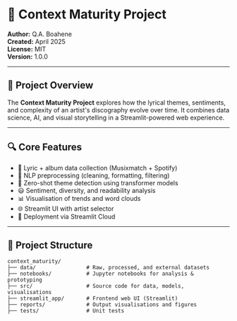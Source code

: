 # 🎵 Context Maturity Project

**Author:** Q.A. Boahene  
**Created:** April 2025  
**License:** MIT  
**Version:** 1.0.0

---

## 📌 Project Overview

The **Context Maturity Project** explores how the lyrical themes, sentiments, and complexity of an artist's discography evolve over time. It combines data science, AI, and visual storytelling in a Streamlit-powered web experience.

---

## 🔍 Core Features

- 🎼 Lyric + album data collection (Musixmatch + Spotify)
- 🧹 NLP preprocessing (cleaning, formatting, filtering)
- 🧠 Zero-shot theme detection using transformer models
- 😃 Sentiment, diversity, and readability analysis
- 📊 Visualisation of trends and word clouds
- 🌐 Streamlit UI with artist selector
- 🚀 Deployment via Streamlit Cloud

---

## 📁 Project Structure

```text
context_maturity/
├── data/                # Raw, processed, and external datasets
├── notebooks/           # Jupyter notebooks for analysis & prototyping
├── src/                 # Source code for data, models, visualisations
├── streamlit_app/       # Frontend web UI (Streamlit)
├── reports/             # Output visualisations and figures
├── tests/               # Unit tests
